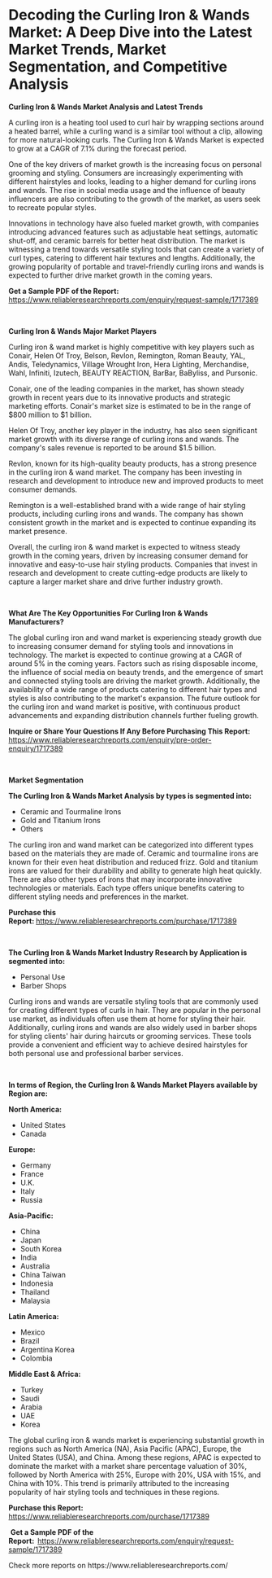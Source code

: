 <p><h1>Decoding the Curling Iron & Wands Market: A Deep Dive into the Latest Market Trends, Market Segmentation, and Competitive Analysis</h1></p><p><strong>Curling Iron & Wands Market Analysis and Latest Trends</strong></p>
<p><p>A curling iron is a heating tool used to curl hair by wrapping sections around a heated barrel, while a curling wand is a similar tool without a clip, allowing for more natural-looking curls. The Curling Iron & Wands Market is expected to grow at a CAGR of 7.1% during the forecast period. </p><p>One of the key drivers of market growth is the increasing focus on personal grooming and styling. Consumers are increasingly experimenting with different hairstyles and looks, leading to a higher demand for curling irons and wands. The rise in social media usage and the influence of beauty influencers are also contributing to the growth of the market, as users seek to recreate popular styles.</p><p>Innovations in technology have also fueled market growth, with companies introducing advanced features such as adjustable heat settings, automatic shut-off, and ceramic barrels for better heat distribution. The market is witnessing a trend towards versatile styling tools that can create a variety of curl types, catering to different hair textures and lengths. Additionally, the growing popularity of portable and travel-friendly curling irons and wands is expected to further drive market growth in the coming years.</p></p>
<p><strong>Get a Sample PDF of the Report:&nbsp;</strong> <a href="https://www.reliableresearchreports.com/enquiry/request-sample/1717389">https://www.reliableresearchreports.com/enquiry/request-sample/1717389</a></p>
<p>&nbsp;</p>
<p><strong>Curling Iron & Wands Major Market Players</strong></p>
<p><p>Curling iron & wand market is highly competitive with key players such as Conair, Helen Of Troy, Belson, Revlon, Remington, Roman Beauty, YAL, Andis, Teledynamics, Village Wrought Iron, Hera Lighting, Merchandise, Wahl, Infiniti, Izutech, BEAUTY REACTION, BarBar, BaByliss, and Pursonic.</p><p>Conair, one of the leading companies in the market, has shown steady growth in recent years due to its innovative products and strategic marketing efforts. Conair's market size is estimated to be in the range of $800 million to $1 billion.</p><p>Helen Of Troy, another key player in the industry, has also seen significant market growth with its diverse range of curling irons and wands. The company's sales revenue is reported to be around $1.5 billion.</p><p>Revlon, known for its high-quality beauty products, has a strong presence in the curling iron & wand market. The company has been investing in research and development to introduce new and improved products to meet consumer demands.</p><p>Remington is a well-established brand with a wide range of hair styling products, including curling irons and wands. The company has shown consistent growth in the market and is expected to continue expanding its market presence.</p><p>Overall, the curling iron & wand market is expected to witness steady growth in the coming years, driven by increasing consumer demand for innovative and easy-to-use hair styling products. Companies that invest in research and development to create cutting-edge products are likely to capture a larger market share and drive further industry growth.</p></p>
<p>&nbsp;</p>
<p><strong>What Are The Key Opportunities For Curling Iron & Wands Manufacturers?</strong></p>
<p><p>The global curling iron and wand market is experiencing steady growth due to increasing consumer demand for styling tools and innovations in technology. The market is expected to continue growing at a CAGR of around 5% in the coming years. Factors such as rising disposable income, the influence of social media on beauty trends, and the emergence of smart and connected styling tools are driving the market growth. Additionally, the availability of a wide range of products catering to different hair types and styles is also contributing to the market's expansion. The future outlook for the curling iron and wand market is positive, with continuous product advancements and expanding distribution channels further fueling growth.</p></p>
<p><strong>Inquire or Share Your Questions If Any Before Purchasing This Report:</strong> <a href="https://www.reliableresearchreports.com/enquiry/pre-order-enquiry/1717389">https://www.reliableresearchreports.com/enquiry/pre-order-enquiry/1717389</a></p>
<p>&nbsp;</p>
<p><strong>Market Segmentation</strong></p>
<p><strong>The Curling Iron & Wands Market Analysis by types is segmented into:</strong></p>
<p><ul><li>Ceramic and Tourmaline Irons</li><li>Gold and Titanium Irons</li><li>Others</li></ul></p>
<p><p>The curling iron and wand market can be categorized into different types based on the materials they are made of. Ceramic and tourmaline irons are known for their even heat distribution and reduced frizz. Gold and titanium irons are valued for their durability and ability to generate high heat quickly. There are also other types of irons that may incorporate innovative technologies or materials. Each type offers unique benefits catering to different styling needs and preferences in the market.</p></p>
<p><strong>Purchase this Report:&nbsp;</strong><a href="https://www.reliableresearchreports.com/purchase/1717389">https://www.reliableresearchreports.com/purchase/1717389</a></p>
<p>&nbsp;</p>
<p><strong>The Curling Iron & Wands Market Industry Research by Application is segmented into:</strong></p>
<p><ul><li>Personal Use</li><li>Barber Shops</li></ul></p>
<p><p>Curling irons and wands are versatile styling tools that are commonly used for creating different types of curls in hair. They are popular in the personal use market, as individuals often use them at home for styling their hair. Additionally, curling irons and wands are also widely used in barber shops for styling clients' hair during haircuts or grooming services. These tools provide a convenient and efficient way to achieve desired hairstyles for both personal use and professional barber services.</p></p>
<p>&nbsp;</p>
<p><strong>In terms of Region, the Curling Iron & Wands Market Players available by Region are:</strong></p>
<p>
    <p> <strong> North America: </strong>
        <ul>
            <li>United States</li>
            <li>Canada</li>
        </ul>
        </p> 
    <p> <strong> Europe: </strong>
        <ul>
            <li>Germany</li>
            <li>France</li>
            <li>U.K.</li>
            <li>Italy</li>
            <li>Russia</li>
        </ul>
        </p> 
    <p> <strong> Asia-Pacific: </strong>
        <ul>
            <li>China</li>
            <li>Japan</li>
            <li>South Korea</li>
            <li>India</li>
            <li>Australia</li>
            <li>China Taiwan</li>
            <li>Indonesia</li>
            <li>Thailand</li>
            <li>Malaysia</li>
        </ul>
        </p> 
    <p> <strong> Latin America: </strong>
        <ul>
            <li>Mexico</li>
            <li>Brazil</li>
            <li>Argentina Korea</li>
            <li>Colombia</li>
        </ul>
        </p> 
    <p> <strong> Middle East & Africa: </strong>
        <ul>
            <li>Turkey</li>
            <li>Saudi</li>
            <li>Arabia</li>
            <li>UAE</li>
            <li>Korea</li>
        </ul>
    </p>
    </p>
<p><p>The global curling iron & wands market is experiencing substantial growth in regions such as North America (NA), Asia Pacific (APAC), Europe, the United States (USA), and China. Among these regions, APAC is expected to dominate the market with a market share percentage valuation of 30%, followed by North America with 25%, Europe with 20%, USA with 15%, and China with 10%. This trend is primarily attributed to the increasing popularity of hair styling tools and techniques in these regions.</p></p>
<p><strong>Purchase this Report: </strong><a href="https://www.reliableresearchreports.com/purchase/1717389">https://www.reliableresearchreports.com/purchase/1717389</a></p>
<p>&nbsp;<strong>Get a Sample PDF of the Report:&nbsp;&nbsp;</strong><a href="https://www.reliableresearchreports.com/enquiry/request-sample/1717389">https://www.reliableresearchreports.com/enquiry/request-sample/1717389</a></p>
<p><strong></strong></p>
<p>Check more reports on https://www.reliableresearchreports.com/</p>